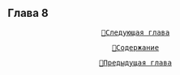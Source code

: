 ## Глава 8


<div align="center">
<a href="/Воды%20Пактола/Часть%20I.%20«Демиург»/Глава%2009.md"><pre>🚀Следующая глава</pre></a>
<a href="/Воды%20Пактола/Содержание.md"><pre>📑Содержание</pre></a>
<a href="/Воды%20Пактола/Часть%20I.%20«Демиург»/Глава%2007.1.md"><pre>🚩Предыдущая глава</pre></a>
</div>